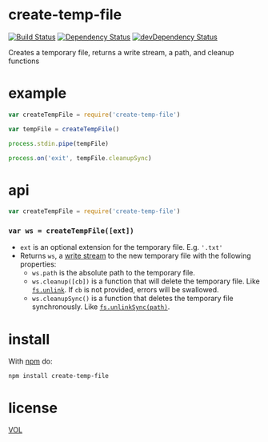 create-temp-file
================

[![Build Status](https://travis-ci.org/ArtskydJ/create-temp-file.svg)](https://travis-ci.org/ArtskydJ/create-temp-file)
[![Dependency Status](https://david-dm.org/artskydj/create-temp-file.svg)](https://david-dm.org/artskydj/create-temp-file)
[![devDependency Status](https://david-dm.org/artskydj/create-temp-file/dev-status.svg)](https://david-dm.org/artskydj/create-temp-file#info=devDependencies)

Creates a temporary file, returns a write stream, a path, and cleanup functions

# example

```js
var createTempFile = require('create-temp-file')

var tempFile = createTempFile()

process.stdin.pipe(tempFile)

process.on('exit', tempFile.cleanupSync)
```

# api

```js
var createTempFile = require('create-temp-file')
```

### `var ws = createTempFile([ext])`

- `ext` is an optional extension for the temporary file. E.g. `'.txt'`
- Returns `ws`, a [write stream](https://nodejs.org/api/fs.html#fs_class_fs_writestream) to the new temporary file with the following properties:
	- `ws.path` is the absolute path to the temporary file.
	- `ws.cleanup([cb])` is a function that will delete the temporary file. Like [`fs.unlink`](https://nodejs.org/api/fs.html#fs_fs_unlink_path_callback). If `cb` is not provided, errors will be swallowed.
	- `ws.cleanupSync()` is a function that deletes the temporary file synchronously. Like [`fs.unlinkSync(path)`](https://nodejs.org/api/fs.html#fs_fs_unlinksync_path).

# install

With [npm](https://npmjs.com/) do:

```
npm install create-temp-file
```

# license

[VOL](http://veryopenlicense.com/)
